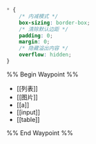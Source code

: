 ```css
* {
    /* 内减模式 */
    box-sizing: border-box;
    /* 清除默认边距 */
    padding: 0;
    margin: 0;
    /* 隐藏溢出内容 */
    overflow: hidden;
}
```

%% Begin Waypoint %%
- [[列表]]
- [[图片]]
- [[a]]
- [[input]]
- [[table]]

%% End Waypoint %%
